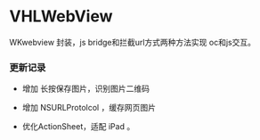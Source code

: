 # VHLWebView
WKwebview 封装，js bridge和拦截url方式两种方法实现 oc和js交互。

### 更新记录
* 增加 长按保存图片，识别图片二维码

* 增加 NSURLProtolcol ，缓存网页图片

* 优化ActionSheet，适配 iPad 。


